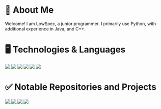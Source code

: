 # 👋 About Me
Welcome! I am LowSpec, a junior programmer. I primarily use Python, with additional experience in Java, and C++.

# 🖥️ Technologies & Languages
![](https://img.shields.io/badge/Language-Python-7393B3?logo=python&style=flat-square)
![](https://img.shields.io/badge/Language-Java-7393B3?logo=java&style=flat-square)
![](https://img.shields.io/badge/Language-C++-7393B3?logo=cpp&style=flat-square)
![](https://img.shields.io/badge/Technology-Git-7393B3?logo=git&style=flat-square)
![](https://img.shields.io/badge/OS-Windows-7393B3?logo=windows&style=flat-square)
![](https://img.shields.io/badge/OS-Ubuntu-7393B3?logo=ubuntu&style=flat-square)

# ✅ Notable Repositories and Projects
<a href="https://github.com/TheLowSpecPC/YoutubeRedditBot-GUI">
  <img align="center" src="https://github.com/TheLowSpecPC/YoutubeRedditBot-GUI" />
</a>
<a href="https://github.com/TheLowSpecPC/YoutubeRedditBot-Shorts">
  <img align="center" src="https://github-readme-stats.vercel.app/api/pin/?username=akabinds&repo=prestige&theme=tokyonight" />
</a>
<a href="https://github.com/TheLowSpecPC/YoutubeRedditBot">
  <img align="center" src="https://github-readme-stats.vercel.app/api/pin/?username=akabinds&repo=caches&theme=tokyonight" />
</a>
<a href="https://github.com/TheLowSpecPC/YoutubeSpamBot">
  <img align="center" src="https://github-readme-stats.vercel.app/api/pin/?username=akabinds&repo=dirgen-csharp&theme=tokyonight" />
</a>
